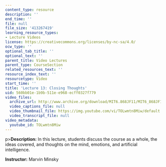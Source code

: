 ```yaml
---
content_type: resource
description: ''
end_time: ''
file: null
file_size: '413267419'
learning_resource_types:
- Lecture Videos
license: https://creativecommons.org/licenses/by-nc-sa/4.0/
ocw_type: ''
optional_tab_title: ''
optional_text: ''
parent_title: Video Lectures
parent_type: CourseSection
related_resources_text: ''
resource_index_text: ''
resourcetype: Video
start_time: ''
title: 'Lecture 13: Closing Thoughts'
uid: 560bb01e-1b9b-511e-e968-ecff0327f779
video_files:
  archive_url: http://www.archive.org/download/MIT6.868JF11/MIT6_868JF11_lec13_300k.mp4
  video_captions_file: null
  video_thumbnail_file: https://img.youtube.com/vi/TOLwmtn8Miw/default.jpg
  video_transcript_file: null
video_metadata:
  youtube_id: TOLwmtn8Miw
---
```


p>**Description:** In this lecture, students discuss the course as a whole, the ideas covered, and thoughts on the mind, emotions, and artificial intelligence.

**Instructor:** Marvin Minsky

